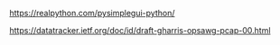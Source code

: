 https://realpython.com/pysimplegui-python/

https://datatracker.ietf.org/doc/id/draft-gharris-opsawg-pcap-00.html
